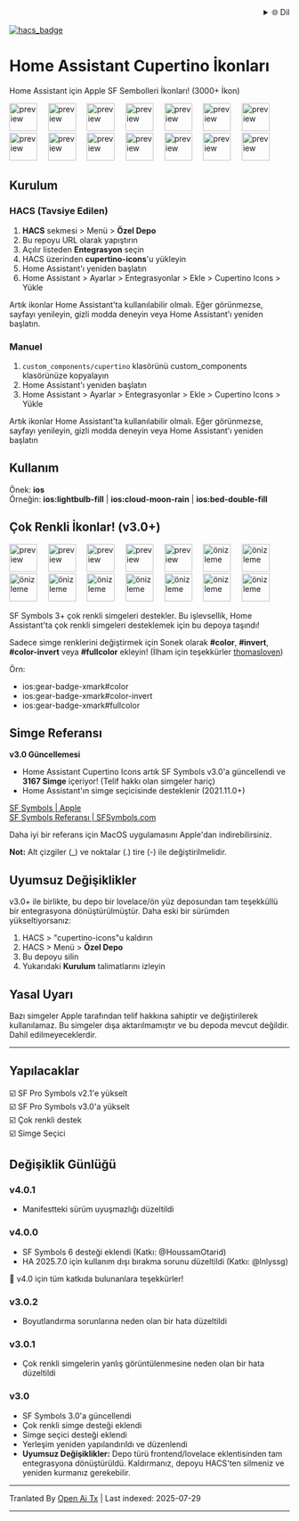 
<div align="right">
  <details>
    <summary >🌐 Dil</summary>
    <div>
      <div align="center">
        <a href="https://openaitx.github.io/view.html?user=menahishayan&project=HomeAssistant-Cupertino-Icons&lang=en">English</a>
        | <a href="https://openaitx.github.io/view.html?user=menahishayan&project=HomeAssistant-Cupertino-Icons&lang=zh-CN">简体中文</a>
        | <a href="https://openaitx.github.io/view.html?user=menahishayan&project=HomeAssistant-Cupertino-Icons&lang=zh-TW">繁體中文</a>
        | <a href="https://openaitx.github.io/view.html?user=menahishayan&project=HomeAssistant-Cupertino-Icons&lang=ja">日本語</a>
        | <a href="https://openaitx.github.io/view.html?user=menahishayan&project=HomeAssistant-Cupertino-Icons&lang=ko">한국어</a>
        | <a href="https://openaitx.github.io/view.html?user=menahishayan&project=HomeAssistant-Cupertino-Icons&lang=hi">हिन्दी</a>
        | <a href="https://openaitx.github.io/view.html?user=menahishayan&project=HomeAssistant-Cupertino-Icons&lang=th">ไทย</a>
        | <a href="https://openaitx.github.io/view.html?user=menahishayan&project=HomeAssistant-Cupertino-Icons&lang=fr">Français</a>
        | <a href="https://openaitx.github.io/view.html?user=menahishayan&project=HomeAssistant-Cupertino-Icons&lang=de">Deutsch</a>
        | <a href="https://openaitx.github.io/view.html?user=menahishayan&project=HomeAssistant-Cupertino-Icons&lang=es">Español</a>
        | <a href="https://openaitx.github.io/view.html?user=menahishayan&project=HomeAssistant-Cupertino-Icons&lang=it">Italiano</a>
        | <a href="https://openaitx.github.io/view.html?user=menahishayan&project=HomeAssistant-Cupertino-Icons&lang=ru">Русский</a>
        | <a href="https://openaitx.github.io/view.html?user=menahishayan&project=HomeAssistant-Cupertino-Icons&lang=pt">Português</a>
        | <a href="https://openaitx.github.io/view.html?user=menahishayan&project=HomeAssistant-Cupertino-Icons&lang=nl">Nederlands</a>
        | <a href="https://openaitx.github.io/view.html?user=menahishayan&project=HomeAssistant-Cupertino-Icons&lang=pl">Polski</a>
        | <a href="https://openaitx.github.io/view.html?user=menahishayan&project=HomeAssistant-Cupertino-Icons&lang=ar">العربية</a>
        | <a href="https://openaitx.github.io/view.html?user=menahishayan&project=HomeAssistant-Cupertino-Icons&lang=fa">فارسی</a>
        | <a href="https://openaitx.github.io/view.html?user=menahishayan&project=HomeAssistant-Cupertino-Icons&lang=tr">Türkçe</a>
        | <a href="https://openaitx.github.io/view.html?user=menahishayan&project=HomeAssistant-Cupertino-Icons&lang=vi">Tiếng Việt</a>
        | <a href="https://openaitx.github.io/view.html?user=menahishayan&project=HomeAssistant-Cupertino-Icons&lang=id">Bahasa Indonesia</a>
        | <a href="https://openaitx.github.io/view.html?user=menahishayan&project=HomeAssistant-Cupertino-Icons&lang=as">অসমীয়া</
      </div>
    </div>
  </details>
</div>

[![hacs_badge](https://img.shields.io/badge/HACS-Custom-orange.svg)](https://github.com/hacs/integration)

# Home Assistant Cupertino İkonları
Home Assistant için Apple SF Sembolleri İkonları! (3000+ İkon)

<div style="display: inline-block;">
<img src="https://github.com/menahishayan/HomeAssistant-Cupertino-Icons/blob/build-tools/readme-preview/house.svg" alt="preview"  width="50"/>
  &nbsp;&nbsp;&nbsp;
<img src="https://github.com/menahishayan/HomeAssistant-Cupertino-Icons/blob/build-tools/readme-preview/lightbulb_fill.svg" alt="preview"  width="50"/>
  &nbsp;&nbsp;&nbsp;
<img src="https://github.com/menahishayan/HomeAssistant-Cupertino-Icons/blob/build-tools/readme-preview/lightbulb.svg" alt="preview"  width="50"/>
  &nbsp;&nbsp;&nbsp;
<img src="https://github.com/menahishayan/HomeAssistant-Cupertino-Icons/blob/build-tools/readme-preview/alarm.svg" alt="preview" width="50"/>
  &nbsp;&nbsp;&nbsp;
<img src="https://github.com/menahishayan/HomeAssistant-Cupertino-Icons/blob/build-tools/readme-preview/app_badge_fill.svg" alt="preview"  width="50"/>
  &nbsp;&nbsp;&nbsp;
<img src="https://github.com/menahishayan/HomeAssistant-Cupertino-Icons/blob/build-tools/readme-preview/battery_25.svg" alt="preview"  width="50"/>
  &nbsp;&nbsp;&nbsp;
<img src="https://github.com/menahishayan/HomeAssistant-Cupertino-Icons/blob/build-tools/readme-preview/bed_double_fill.svg" alt="preview"  width="50"/>
  <br/>
<img src="https://github.com/menahishayan/HomeAssistant-Cupertino-Icons/blob/build-tools/readme-preview/camera_fill.svg" alt="preview"  width="50"/>
  &nbsp;&nbsp;&nbsp;
<img src="https://github.com/menahishayan/HomeAssistant-Cupertino-Icons/blob/build-tools/readme-preview/cloud_moon_rain.svg" alt="preview"  width="50"/>
  &nbsp;&nbsp;&nbsp;
<img src="https://github.com/menahishayan/HomeAssistant-Cupertino-Icons/blob/build-tools/readme-preview/cloud_sun.svg" alt="preview"  width="50"/>
  &nbsp;&nbsp;&nbsp;
<img src="https://github.com/menahishayan/HomeAssistant-Cupertino-Icons/blob/build-tools/readme-preview/moon_stars.svg" alt="preview"  width="50"/>
  &nbsp;&nbsp;&nbsp;
<img src="https://github.com/menahishayan/HomeAssistant-Cupertino-Icons/blob/build-tools/readme-preview/moon_zzz_fill.svg" alt="preview"  width="50"/>
  &nbsp;&nbsp;&nbsp;
<img src="https://github.com/menahishayan/HomeAssistant-Cupertino-Icons/blob/build-tools/readme-preview/person_crop_circle_badge_checkmark.svg" alt="preview"  width="50"/>
  &nbsp;&nbsp;&nbsp;
<img src="https://github.com/menahishayan/HomeAssistant-Cupertino-Icons/blob/build-tools/readme-preview/speaker_2_fill.svg" alt="preview"  width="50"/>
</div>

## Kurulum
### HACS (Tavsiye Edilen)
1. **HACS** sekmesi > Menü > **Özel Depo**
4. Bu repoyu URL olarak yapıştırın
5. Açılır listeden **Entegrasyon** seçin
6. HACS üzerinden **cupertino-icons**'u yükleyin
7. Home Assistant'ı yeniden başlatın
8. Home Assistant > Ayarlar > Entegrasyonlar > Ekle > Cupertino Icons > Yükle

Artık ikonlar Home Assistant'ta kullanılabilir olmalı. Eğer görünmezse, sayfayı yenileyin, gizli modda deneyin veya Home Assistant'ı yeniden başlatın.

### Manuel
1. `custom_components/cupertino` klasörünü custom_components klasörünüze kopyalayın
7. Home Assistant'ı yeniden başlatın
8. Home Assistant > Ayarlar > Entegrasyonlar > Ekle > Cupertino Icons > Yükle
  
Artık ikonlar Home Assistant'ta kullanılabilir olmalı. Eğer görünmezse, sayfayı yenileyin, gizli modda deneyin veya Home Assistant'ı yeniden başlatın

## Kullanım
Önek: **ios**  
Örneğin: **ios:lightbulb-fill** | **ios:cloud-moon-rain** | **ios:bed-double-fill**

## Çok Renkli İkonlar! (v3.0+)
<div style="display: inline-block;">
<img src="https://github.com/menahishayan/HomeAssistant-Cupertino-Icons/blob/build-tools/readme-preview/gear-badge-xmark.svg" alt="preview"  width="50"/>
  &nbsp;&nbsp;&nbsp;
<img src="https://github.com/menahishayan/HomeAssistant-Cupertino-Icons/blob/build-tools/readme-preview/antenna-radiowaves-left-and-right-circle-fill.svg" alt="preview"  width="50"/>
  &nbsp;&nbsp;&nbsp;
<img src="https://github.com/menahishayan/HomeAssistant-Cupertino-Icons/blob/build-tools/readme-preview/aqi-high.svg" alt="preview"  width="50"/>
  &nbsp;&nbsp;&nbsp;
<img src="https://github.com/menahishayan/HomeAssistant-Cupertino-Icons/blob/build-tools/readme-preview/clock-badge-exclamationmark-fill.svg" alt="preview" width="50"/>
  &nbsp;&nbsp;&nbsp;
<img src="https://github.com/menahishayan/HomeAssistant-Cupertino-Icons/blob/build-tools/readme-preview/circle-hexagongrid-fill.svg" alt="preview"  width="50"/>
  &nbsp;&nbsp;&nbsp;
<img src="https://github.com/menahishayan/HomeAssistant-Cupertino-Icons/blob/build-tools/readme-preview/drop-circle-fill.svg" alt="önizleme"  width="50"/>
  &nbsp;&nbsp;&nbsp;
<img src="https://github.com/menahishayan/HomeAssistant-Cupertino-Icons/blob/build-tools/readme-preview/eye-trianglebadge-exclamationmark-fill.svg" alt="önizleme"  width="50"/>
  <br/>
<img src="https://github.com/menahishayan/HomeAssistant-Cupertino-Icons/blob/build-tools/readme-preview/desktopcomputer-trianglebadge-exclamationmark.svg" alt="önizleme"  width="50"/>
  &nbsp;&nbsp;&nbsp;
<img src="https://github.com/menahishayan/HomeAssistant-Cupertino-Icons/blob/build-tools/readme-preview/fork-knife-circle-fill.svg" alt="önizleme"  width="50"/>
  &nbsp;&nbsp;&nbsp;
<img src="https://github.com/menahishayan/HomeAssistant-Cupertino-Icons/blob/build-tools/readme-preview/gear-badge-questionmark.svg" alt="önizleme"  width="50"/>
  &nbsp;&nbsp;&nbsp;
<img src="https://github.com/menahishayan/HomeAssistant-Cupertino-Icons/blob/build-tools/readme-preview/bed-double-circle-fill.svg" alt="önizleme"  width="50"/>
  &nbsp;&nbsp;&nbsp;
<img src="https://github.com/menahishayan/HomeAssistant-Cupertino-Icons/blob/build-tools/readme-preview/delete-backward-fill.svg" alt="önizleme"  width="50"/>
  &nbsp;&nbsp;&nbsp;
<img src="https://github.com/menahishayan/HomeAssistant-Cupertino-Icons/blob/build-tools/readme-preview/gear-badge-questionmark.svg" alt="önizleme"  width="50"/>
  &nbsp;&nbsp;&nbsp;
<img src="https://github.com/menahishayan/HomeAssistant-Cupertino-Icons/blob/build-tools/readme-preview/waveform-badge-plus.svg" alt="önizleme"  width="50"/>
</div>


SF Symbols 3+ çok renkli simgeleri destekler. Bu işlevsellik, Home Assistant'ta çok renkli simgeleri desteklemek için bu depoya taşındı!  

Sadece simge renklerini değiştirmek için Sonek olarak **#color**, **#invert**, **#color-invert** veya **#fullcolor** ekleyin! (İlham için teşekkürler [thomasloven](https://github.com/thomasloven/hass-fontawesome))

Örn:
 - ios:gear-badge-xmark#color
 - ios:gear-badge-xmark#color-invert
 - ios:gear-badge-xmark#fullcolor

## Simge Referansı

**v3.0 Güncellemesi**  
 - Home Assistant Cupertino Icons artık SF Symbols v3.0'a güncellendi ve **3167 Simge** içeriyor! (Telif hakkı olan simgeler hariç)
 - Home Assistant'ın simge seçicisinde desteklenir (2021.11.0+)

[SF Symbols | Apple](https://developer.apple.com/sf-symbols/)  
[SF Symbols Referansı | SFSymbols.com](https://sfsymbols.com)

Daha iyi bir referans için MacOS uygulamasını Apple'dan indirebilirsiniz.

**Not:** Alt çizgiler (\_) ve noktalar (.) tire (-) ile değiştirilmelidir.  

## Uyumsuz Değişiklikler
v3.0+ ile birlikte, bu depo bir lovelace/ön yüz deposundan tam teşekküllü bir entegrasyona dönüştürülmüştür. Daha eski bir sürümden yükseltiyorsanız:
1. HACS > "cupertino-icons"u kaldırın
2. HACS > Menü > **Özel Depo**
3. Bu depoyu silin
4. Yukarıdaki **Kurulum** talimatlarını izleyin

## Yasal Uyarı
Bazı simgeler Apple tarafından telif hakkına sahiptir ve değiştirilerek kullanılamaz. Bu simgeler dışa aktarılmamıştır ve bu depoda mevcut değildir. Dahil edilmeyeceklerdir.

<hr/>

## Yapılacaklar
☑️ SF Pro Symbols v2.1'e yükselt  
☑️ SF Pro Symbols v3.0'a yükselt  
☑️ Çok renkli destek  
☑️ Simge Seçici  

## Değişiklik Günlüğü

### v4.0.1
 - Manifestteki sürüm uyuşmazlığı düzeltildi

### v4.0.0
 - SF Symbols 6 desteği eklendi (Katkı: @HoussamOtarid)
 - HA 2025.7.0 için kullanım dışı bırakma sorunu düzeltildi (Katkı: @lnlyssg)

🎉 v4.0 için tüm katkıda bulunanlara teşekkürler!

### v3.0.2
 - Boyutlandırma sorunlarına neden olan bir hata düzeltildi

### v3.0.1
 - Çok renkli simgelerin yanlış görüntülenmesine neden olan bir hata düzeltildi

### v3.0
 - SF Symbols 3.0'a güncellendi
 - Çok renkli simge desteği eklendi
 - Simge seçici desteği eklendi
 - Yerleşim yeniden yapılandırıldı ve düzenlendi
 - **Uyumsuz Değişiklikler:** Depo türü frontend/lovelace eklentisinden tam entegrasyona dönüştürüldü. Kaldırmanız, depoyu HACS'ten silmeniz ve yeniden kurmanız gerekebilir.


---

Tranlated By [Open Ai Tx](https://github.com/OpenAiTx/OpenAiTx) | Last indexed: 2025-07-29

---